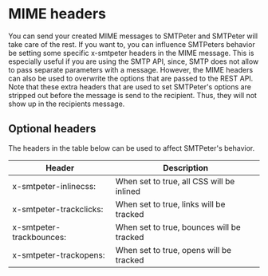 # MIME headers

You can send your created MIME messages to SMTPeter and SMTPeter will take
care of the rest. If you want to, you can influence SMTPeters behavior be
setting some specific x-smtpeter headers in the MIME message. This is especially
useful if you are using the SMTP API, since, SMTP does not allow to pass
separate parameters with a message. However, the MIME headers can also be
used to overwrite the options that are passed to the REST API. Note that 
these extra headers that are used to set SMTPeter's options are stripped
out before the message is send to the recipient. Thus, they will not show
up in the recipients message.


## Optional headers

The headers in the table below can be used to affect SMTPeter's behavior.

| Header                   | Description                               |
| ------------------------ | ----------------------------------------- |
| x-smtpeter-inlinecss:    | When set to true, all CSS will be inlined |
| x-smtpeter-trackclicks:  | When set to true, links will be tracked   |
| x-smtpeter-trackbounces: | When set to true, bounces will be tracked |
| x-smtpeter-trackopens:   | When set to true, opens will be tracked   |
